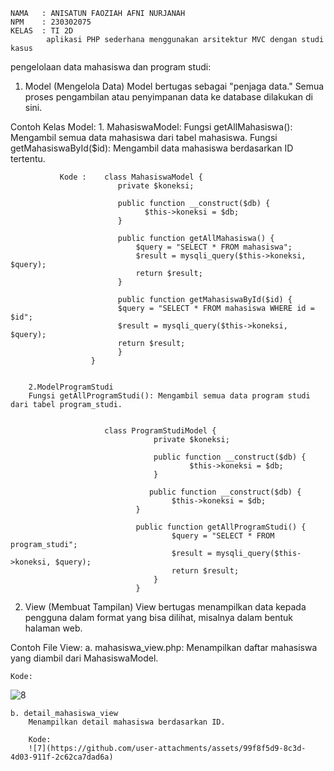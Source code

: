     NAMA   : ANISATUN FAOZIAH AFNI NURJANAH
    NPM    : 230302075
    KELAS  : TI 2D
            aplikasi PHP sederhana menggunakan arsitektur MVC dengan studi kasus
pengelolaan data mahasiswa dan program studi:
1. Model (Mengelola Data)
Model bertugas sebagai "penjaga data." Semua proses pengambilan atau penyimpanan data ke database dilakukan di sini.

Contoh Kelas Model:
    1. MahasiswaModel:
    Fungsi getAllMahasiswa(): Mengambil semua data mahasiswa dari tabel mahasiswa.
    Fungsi getMahasiswaById($id): Mengambil data mahasiswa berdasarkan ID tertentu.

    
               Kode :    class MahasiswaModel {
                            private $koneksi;

                            public function __construct($db) {
                                  $this->koneksi = $db;
                            }

                            public function getAllMahasiswa() {
                                $query = "SELECT * FROM mahasiswa";
                                $result = mysqli_query($this->koneksi, $query);
                                return $result;
                            }

                            public function getMahasiswaById($id) {
                            $query = "SELECT * FROM mahasiswa WHERE id = $id";
                            $result = mysqli_query($this->koneksi, $query);
                            return $result;
                            }
                      }


        2.ModelProgramStudi
        Fungsi getAllProgramStudi(): Mengambil semua data program studi dari tabel program_studi.

        
                         class ProgramStudiModel {
                                    private $koneksi;

                                    public function __construct($db) {
                                            $this->koneksi = $db;
                                    }

                                   public function __construct($db) {
                                        $this->koneksi = $db;
                                }

                                public function getAllProgramStudi() {
                                        $query = "SELECT * FROM program_studi";
                                        $result = mysqli_query($this->koneksi, $query);
                                        return $result;
                                    }
                                }



2. View (Membuat Tampilan)
View bertugas menampilkan data kepada pengguna dalam format yang bisa dilihat, misalnya dalam bentuk halaman web.

Contoh File View:
   a. mahasiswa_view.php:
     Menampilkan daftar mahasiswa yang diambil dari MahasiswaModel.

    Kode:  
   ![8](https://github.com/user-attachments/assets/7539aa87-dc28-4b7f-b2ae-1b0730a898c2)


    b. detail_mahasiswa_view
        Menampilkan detail mahasiswa berdasarkan ID.

        Kode:
        ![7](https://github.com/user-attachments/assets/99f8f5d9-8c3d-4d03-911f-2c62ca7dad6a)


                   
